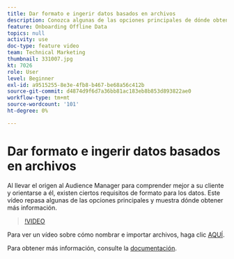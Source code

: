 ```yaml
---
title: Dar formato e ingerir datos basados en archivos
description: Conozca algunas de las opciones principales de dónde obtener más información al llevar su proveedor de origen a Audience Manager para comprender mejor a su cliente y orientarse a él. Obtenga información sobre ciertos requisitos de formato para los datos.
feature: Onboarding Offline Data
topics: null
activity: use
doc-type: feature video
team: Technical Marketing
thumbnail: 331007.jpg
kt: 7026
role: User
level: Beginner
exl-id: a9515255-8e3e-4fb8-b467-be68a56c412b
source-git-commit: d4874d9f6d7a36bb81ac183eb8b853d893822ae0
workflow-type: tm+mt
source-wordcount: '101'
ht-degree: 0%

---
```


# Dar formato e ingerir datos basados en archivos

Al llevar el origen al Audience Manager para comprender mejor a su cliente y orientarse a él, existen ciertos requisitos de formato para los datos. Este vídeo repasa algunas de las opciones principales y muestra dónde obtener más información.

>[!VIDEO](https://video.tv.adobe.com/v/346203/?quality=12&learn=on&captions=spa)

Para ver un vídeo sobre cómo nombrar e importar archivos, haga clic [AQUÍ](steps-for-ingesting-file-based-data.md).

Para obtener más información, consulte la [documentación](https://experienceleague.adobe.com/docs/audience-manager/user-guide/implementation-integration-guides/sending-audience-data/batch-data-transfer-process/inbound-file-contents.html?lang=es&).
